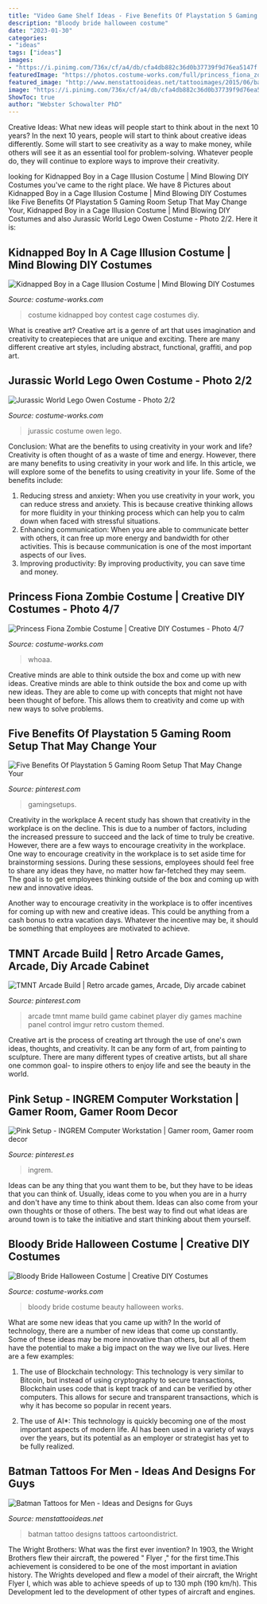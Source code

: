 ```yaml
---
title: "Video Game Shelf Ideas - Five Benefits Of Playstation 5 Gaming Room Setup That May Change Your"
description: "Bloody bride halloween costume"
date: "2023-01-30"
categories:
- "ideas"
tags: ["ideas"]
images:
- "https://i.pinimg.com/736x/cf/a4/db/cfa4db882c36d0b37739f9d76ea5147f.jpg"
featuredImage: "https://photos.costume-works.com/full/princess_fiona_zombie5.jpg"
featured_image: "http://www.menstattooideas.net/tattooimages/2015/06/batman-tattoos-31.jpg"
image: "https://i.pinimg.com/736x/cf/a4/db/cfa4db882c36d0b37739f9d76ea5147f.jpg"
ShowToc: true
author: "Webster Schowalter PhD"
---
```



Creative Ideas: What new ideas will people start to think about in the next 10 years?
In the next 10 years, people will start to think about creative ideas differently. Some will start to see creativity as a way to make money, while others will see it as an essential tool for problem-solving. Whatever people do, they will continue to explore ways to improve their creativity.

	

		
looking for Kidnapped Boy in a Cage Illusion Costume | Mind Blowing DIY Costumes you've came to the right place. We have 8 Pictures about Kidnapped Boy in a Cage Illusion Costume | Mind Blowing DIY Costumes like Five Benefits Of Playstation 5 Gaming Room Setup That May Change Your, Kidnapped Boy in a Cage Illusion Costume | Mind Blowing DIY Costumes and also Jurassic World Lego Owen Costume - Photo 2/2. Here it is:
		
    
## Kidnapped Boy In A Cage Illusion Costume | Mind Blowing DIY Costumes

<img loading=lazy src="https://photos.costume-works.com/full/kidnapped3.jpg" onerror="this.onerror=null;this.src='https://tse1.mm.bing.net/th?id=OIP.yupWtcdyUSQoKU1EexhldgHaNN&amp;pid=15.1';" alt="Kidnapped Boy in a Cage Illusion Costume | Mind Blowing DIY Costumes">

_Source: costume-works.com_

>costume kidnapped boy contest cage costumes diy. 

	

What is creative art?
Creative art is a genre of art that uses imagination and creativity to createpieces that are unique and exciting. There are many different creative art styles, including abstract, functional, graffiti, and pop art.

    
## Jurassic World Lego Owen Costume - Photo 2/2

<img loading=lazy src="https://photos.costume-works.com/full/jurassic_world_lego_owen1.jpg" onerror="this.onerror=null;this.src='https://tse2.mm.bing.net/th?id=OIP.keAxWVFfy44u-QiOmNwbDQHaJ3&amp;pid=15.1';" alt="Jurassic World Lego Owen Costume - Photo 2/2">

_Source: costume-works.com_

>jurassic costume owen lego. 

	

Conclusion: What are the benefits to using creativity in your work and life?
Creativity is often thought of as a waste of time and energy. However, there are many benefits to using creativity in your work and life. In this article, we will explore some of the benefits to using creativity in your life. Some of the benefits include: 
1) Reducing stress and anxiety: When you use creativity in your work, you can reduce stress and anxiety. This is because creative thinking allows for more fluidity in your thinking process which can help you to calm down when faced with stressful situations. 
2) Enhancing communication: When you are able to communicate better with others, it can free up more energy and bandwidth for other activities. This is because communication is one of the most important aspects of our lives. 
3) Improving productivity: By improving productivity, you can save time and money.

    
## Princess Fiona Zombie Costume | Creative DIY Costumes - Photo 4/7

<img loading=lazy src="https://photos.costume-works.com/full/princess_fiona_zombie5.jpg" onerror="this.onerror=null;this.src='https://tse4.mm.bing.net/th?id=OIP.BBkCZouNnmsz8lFNrBJVYgHaJ3&amp;pid=15.1';" alt="Princess Fiona Zombie Costume | Creative DIY Costumes - Photo 4/7">

_Source: costume-works.com_

>whoaa. 

	

Creative minds are able to think outside the box and come up with new ideas.
Creative minds are able to think outside the box and come up with new ideas. They are able to come up with concepts that might not have been thought of before. This allows them to creativity and come up with new ways to solve problems.

    
## Five Benefits Of Playstation 5 Gaming Room Setup That May Change Your

<img loading=lazy src="https://i.pinimg.com/736x/6b/3d/32/6b3d32045854c1ec741789f4a3360414.jpg" onerror="this.onerror=null;this.src='https://tse1.mm.bing.net/th?id=OIP.xVsOJ5K5mhQzWQZnJrFKuAHaJ3&amp;pid=15.1';" alt="Five Benefits Of Playstation 5 Gaming Room Setup That May Change Your">

_Source: pinterest.com_

>gamingsetups. 

	

Creativity in the workplace
A recent study has shown that creativity in the workplace is on the decline. This is due to a number of factors, including the increased pressure to succeed and the lack of time to truly be creative. However, there are a few ways to encourage creativity in the workplace.
One way to encourage creativity in the workplace is to set aside time for brainstorming sessions. During these sessions, employees should feel free to share any ideas they have, no matter how far-fetched they may seem. The goal is to get employees thinking outside of the box and coming up with new and innovative ideas.

Another way to encourage creativity in the workplace is to offer incentives for coming up with new and creative ideas. This could be anything from a cash bonus to extra vacation days. Whatever the incentive may be, it should be something that employees are motivated to achieve.

    
## TMNT Arcade Build | Retro Arcade Games, Arcade, Diy Arcade Cabinet

<img loading=lazy src="https://i.pinimg.com/736x/cf/a4/db/cfa4db882c36d0b37739f9d76ea5147f.jpg" onerror="this.onerror=null;this.src='https://tse4.mm.bing.net/th?id=OIP.VRTqjCMsbx7u_37kal1shgHaJ3&amp;pid=15.1';" alt="TMNT Arcade Build | Retro arcade games, Arcade, Diy arcade cabinet">

_Source: pinterest.com_

>arcade tmnt mame build game cabinet player diy games machine panel control imgur retro custom themed. 

	

Creative art is the process of creating art through the use of one's own ideas, thoughts, and creativity. It can be any form of art, from painting to sculpture. There are many different types of creative artists, but all share one common goal- to inspire others to enjoy life and see the beauty in the world.

    
## Pink Setup - INGREM Computer Workstation | Gamer Room, Gamer Room Decor

<img loading=lazy src="https://i.pinimg.com/736x/92/5e/00/925e00fbf0cd8cb81c376786d996321b.jpg" onerror="this.onerror=null;this.src='https://tse3.mm.bing.net/th?id=OIP.UJF3goW60dXmYlmIcN7UlAHaJ3&amp;pid=15.1';" alt="Pink Setup - INGREM Computer Workstation | Gamer room, Gamer room decor">

_Source: pinterest.es_

>ingrem. 

	

Ideas can be any thing that you want them to be, but they have to be ideas that you can think of. Usually, ideas come to you when you are in a hurry and don't have any time to think about them. Ideas can also come from your own thoughts or those of others. The best way to find out what ideas are around town is to take the initiative and start thinking about them yourself.

    
## Bloody Bride Halloween Costume | Creative DIY Costumes

<img loading=lazy src="https://photos.costume-works.com/full/bloody_bride.jpg" onerror="this.onerror=null;this.src='https://tse1.mm.bing.net/th?id=OIP.Q0NWWISzsHps0F9oi5NbQQHaNK&amp;pid=15.1';" alt="Bloody Bride Halloween Costume | Creative DIY Costumes">

_Source: costume-works.com_

>bloody bride costume beauty halloween works. 

	

What are some new ideas that you came up with?
In the world of technology, there are a number of new ideas that come up constantly. Some of these ideas may be more innovative than others, but all of them have the potential to make a big impact on the way we live our lives. Here are a few examples:
1. The use of Blockchain technology: This technology is very similar to Bitcoin, but instead of using cryptography to secure transactions, Blockchain uses code that is kept track of and can be verified by other computers. This allows for secure and transparent transactions, which is why it has become so popular in recent years.

2. The use of AI*: This technology is quickly becoming one of the most important aspects of modern life. AI has been used in a variety of ways over the years, but its potential as an employer or strategist has yet to be fully realized.

    
## Batman Tattoos For Men - Ideas And Designs For Guys

<img loading=lazy src="http://www.menstattooideas.net/tattooimages/2015/06/batman-tattoos-31.jpg" onerror="this.onerror=null;this.src='https://tse3.mm.bing.net/th?id=OIP.axVRmu8mZjsmvf5H6t6HwAAAAA&amp;pid=15.1';" alt="Batman Tattoos for Men - Ideas and Designs for Guys">

_Source: menstattooideas.net_

>batman tattoo designs tattoos cartoondistrict. 

	

The Wright Brothers: What was the first ever invention?
In 1903, the Wright Brothers flew their aircraft, the powered " Flyer ," for the first time.This achievement is considered to be one of the most important in aviation history. The Wrights developed and flew a model of their aircraft, the Wright Flyer I, which was able to achieve speeds of up to 130 mph (190 km/h). This Development led to the development of other types of aircraft and engines.

